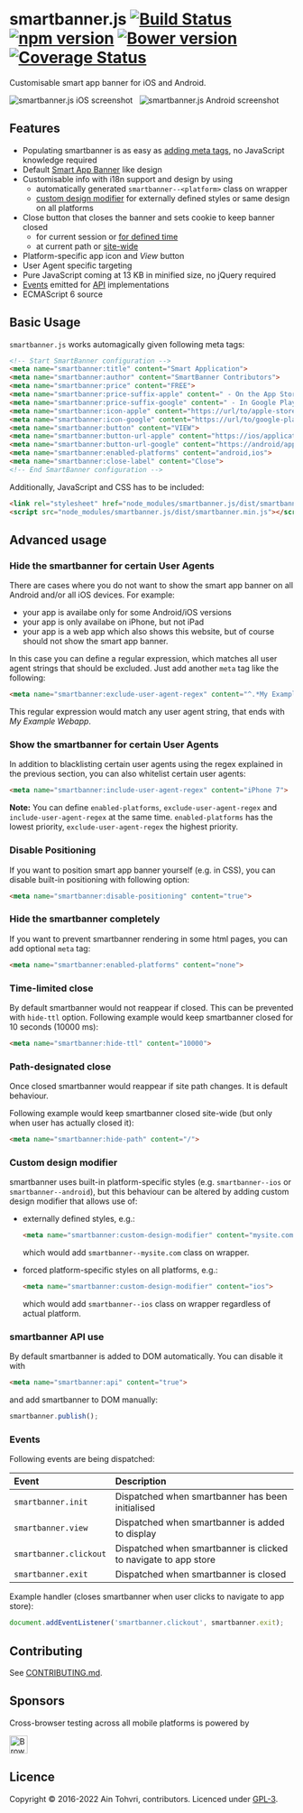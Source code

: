 # smartbanner.js [![Build Status](https://github.com/ain/smartbanner.js/workflows/Node.js%20CI/badge.svg)](https://github.com/ain/smartbanner.js/actions?query=workflow%3A%22Node.js+CI%22) [![npm version](https://badge.fury.io/js/smartbanner.js.svg)](https://badge.fury.io/js/smartbanner.js) [![Bower version](https://badge.fury.io/bo/smartbanner.js.svg)](https://badge.fury.io/bo/smartbanner.js) [![Coverage Status](https://coveralls.io/repos/github/ain/smartbanner.js/badge.svg?branch=master)](https://coveralls.io/github/ain/smartbanner.js?branch=master)
Customisable smart app banner for iOS and Android.

![smartbanner.js iOS screenshot](https://github.com/ain/smartbanner.js/raw/master/screenshot-ios.png) &nbsp; ![smartbanner.js Android screenshot](https://github.com/ain/smartbanner.js/raw/master/screenshot-android.png)

## Features

- Populating smartbanner is as easy as [adding meta tags](#basic-usage), no JavaScript knowledge required
- Default [Smart App Banner](https://developer.apple.com/library/ios/documentation/AppleApplications/Reference/SafariWebContent/PromotingAppswithAppBanners/PromotingAppswithAppBanners.html) like design
- Customisable info with i18n support and design by using
  - automatically generated `smartbanner--<platform>` class on wrapper
  - [custom design modifier](#custom-design-modifier) for externally defined styles or same design on all platforms
- Close button that closes the banner and sets cookie to keep banner closed
  - for current session or [for defined time](#time-limited-close)
  - at current path or [site-wide](#path-designated-close)
- Platform-specific app icon and _View_ button
- User Agent specific targeting
- Pure JavaScript coming at 13 KB in minified size, no jQuery required
- [Events](#events) emitted for [API](#smartbanner-api-use) implementations
- ECMAScript 6 source

## Basic Usage

`smartbanner.js` works automagically given following meta tags:

```html
<!-- Start SmartBanner configuration -->
<meta name="smartbanner:title" content="Smart Application">
<meta name="smartbanner:author" content="SmartBanner Contributors">
<meta name="smartbanner:price" content="FREE">
<meta name="smartbanner:price-suffix-apple" content=" - On the App Store">
<meta name="smartbanner:price-suffix-google" content=" - In Google Play">
<meta name="smartbanner:icon-apple" content="https://url/to/apple-store-icon.png">
<meta name="smartbanner:icon-google" content="https://url/to/google-play-icon.png">
<meta name="smartbanner:button" content="VIEW">
<meta name="smartbanner:button-url-apple" content="https://ios/application-url">
<meta name="smartbanner:button-url-google" content="https://android/application-url">
<meta name="smartbanner:enabled-platforms" content="android,ios">
<meta name="smartbanner:close-label" content="Close">
<!-- End SmartBanner configuration -->
```

Additionally, JavaScript and CSS has to be included:

```html
<link rel="stylesheet" href="node_modules/smartbanner.js/dist/smartbanner.min.css">
<script src="node_modules/smartbanner.js/dist/smartbanner.min.js"></script>
```

## Advanced usage

### Hide the smartbanner for certain User Agents

There are cases where you do not want to show the smart app banner on all Android and/or all iOS devices. For example:
* your app is availabe only for some Android/iOS versions
* your app is only availabe on iPhone, but not iPad
* your app is a web app which also shows this website, but of course should not show the smart app banner.

In this case you can define a regular expression, which matches all user agent strings that should be excluded. Just add another `meta` tag like the following:
```html
<meta name="smartbanner:exclude-user-agent-regex" content="^.*My Example Webapp$">
```
This regular expression would match any user agent string, that ends with *My Example Webapp*.

### Show the smartbanner for certain User Agents

In addition to blacklisting certain user agents using the regex explained in the previous section, you can also whitelist certain user agents:
```html
<meta name="smartbanner:include-user-agent-regex" content="iPhone 7">
```

**Note:** You can define `enabled-platforms`, `exclude-user-agent-regex` and `include-user-agent-regex` at the same time. `enabled-platforms` has the lowest priority, `exclude-user-agent-regex` the highest priority.

### Disable Positioning

If you want to position smart app banner yourself (e.g. in CSS), you can disable built-in positioning with following option:
```html
<meta name="smartbanner:disable-positioning" content="true">
```

### Hide the smartbanner completely

If you want to prevent smartbanner rendering in some html pages, you can add optional `meta` tag:

```html
<meta name="smartbanner:enabled-platforms" content="none">
```

### Time-limited close

By default smartbanner would not reappear if closed. This can be prevented with `hide-ttl` option. Following example would keep smartbanner closed for 10 seconds (10000 ms):

```html
<meta name="smartbanner:hide-ttl" content="10000">
```

### Path-designated close

Once closed smartbanner would reappear if site path changes. It is default behaviour.

Following example would keep smartbanner closed site-wide (but only when user has actually closed it):

```html
<meta name="smartbanner:hide-path" content="/">
```

### Custom design modifier

smartbanner uses built-in platform-specific styles (e.g. `smartbanner--ios` or `smartbanner--android`), but this behaviour can be altered by adding custom design modifier that allows use of:

- externally defined styles, e.g.:

    ```html
    <meta name="smartbanner:custom-design-modifier" content="mysite.com">
    ```

    which would add `smartbanner--mysite.com` class on wrapper.

- forced platform-specific styles on all platforms, e.g.:

    ```html
    <meta name="smartbanner:custom-design-modifier" content="ios">
    ```

    which would add `smartbanner--ios` class on wrapper regardless of actual platform.

### smartbanner API use

By default smartbanner is added to DOM automatically. You can disable it with

```html
<meta name="smartbanner:api" content="true">
```

and add smartbanner to DOM manually:

```js
smartbanner.publish();
```

### Events

Following events are being dispatched:

| Event                  | Description                                                     |
| :-----                 | :-----------                                                    |
| `smartbanner.init`     | Dispatched when smartbanner has been initialised                |
| `smartbanner.view`     | Dispatched when smartbanner is added to display                 |
| `smartbanner.clickout` | Dispatched when smartbanner is clicked to navigate to app store |
| `smartbanner.exit`     | Dispatched when smartbanner is closed                           |

Example handler (closes smartbanner when user clicks to navigate to app store):

```js
document.addEventListener('smartbanner.clickout', smartbanner.exit);
```

## Contributing

See [CONTRIBUTING.md](CONTRIBUTING.md).

## Sponsors

Cross-browser testing across all mobile platforms is powered by

<a href="https://www.browserstack.com" title="BrowserStack"><img src="https://raw.githubusercontent.com/ain/smartbanner.js/master/browserstack.svg" height="32px" alt="BrowserStack"></a>

## Licence

Copyright © 2016-2022 Ain Tohvri, contributors. Licenced under [GPL-3](https://raw.githubusercontent.com/ain/smartbanner.js/master/LICENSE).
